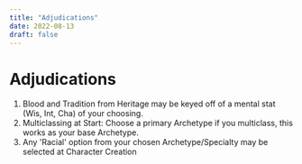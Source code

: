 ```yaml
---
title: "Adjudications"
date: 2022-08-13
draft: false
---
```


# Adjudications

1. Blood and Tradition from Heritage may be keyed off of a mental stat (Wis, Int, Cha) of your choosing.
2. Multiclassing at Start: Choose a primary Archetype if you multiclass, this works as your base Archetype.
3. Any 'Racial' option from your chosen Archetype/Specialty may be selected at Character Creation